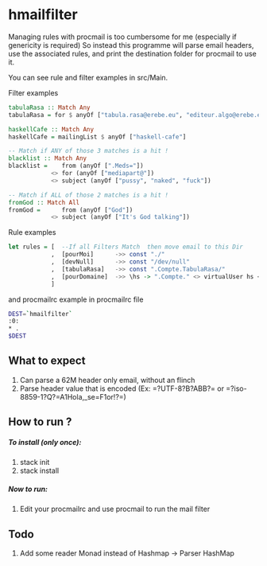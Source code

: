 # hmailfilter

Managing rules with procmail is too cumbersome for me (especially if genericity is required)
So instead this programme will parse email headers, use the associated rules, and print the destination folder for procmail to use it.

You can see rule and filter examples in src/Main.

Filter examples
```haskell
tabulaRasa :: Match Any
tabulaRasa = for $ anyOf ["tabula.rasa@erebe.eu", "editeur.algo@erebe.eu"]

haskellCafe :: Match Any
haskellCafe = mailingList $ anyOf ["haskell-cafe"]

-- Match if ANY of those 3 matches is a hit !
blacklist :: Match Any
blacklist =    from (anyOf [".Meds="])
            <> for (anyOf ["mediapart@"])
            <> subject (anyOf ["pussy", "naked", "fuck"])

-- Match if ALL of those 2 matches is a hit !
fromGod :: Match All
fromGod =      from (anyOf ["God"])
            <> subject (anyOf ["It's God talking"])


```
Rule examples
```haskell
let rules = [  --If all Filters Match  then move email to this Dir  
            ,  [pourMoi]      ->> const "./"
            ,  [devNull]      ->> const "/dev/null"
            ,  [tabulaRasa]   ->> const ".Compte.TabulaRasa/"
            ,  [pourDomaine]  ->> \hs -> ".Compte." <> virtualUser hs <> "/"
            ]         
```

and procmailrc example in procmailrc file
```bash
DEST=`hmailfilter`
:0:
* .
$DEST
```
## What to expect
1. Can parse a 62M header only email, without an flinch
2. Parse header value that is encoded (Ex: =?UTF-8?B?ABB?= or =?iso-8859-1?Q?=A1Hola,_se=F1or!?=)

## How to run ? 
##### To install (only once):
1. stack init
2. stack install

##### Now to run: 
1. Edit your procmailrc and use procmail to run the mail filter

## Todo 
1. Add some reader Monad instead of Hashmap -> Parser HashMap


